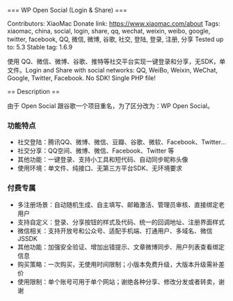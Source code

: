 === WP Open Social (Login & Share) ===

Contributors: XiaoMac
Donate link: https://www.xiaomac.com/about
Tags: xiaomac, china, social, login, share, qq, wechat, weixin, weibo, google, twitter, facebook, QQ, 微信, 微博, 谷歌, 社交, 登陆, 登录, 注册, 分享
Tested up to: 5.3
Stable tag: 1.6.9

使用 QQ、微信、微博、谷歌、推特等社交平台实现一键登录和分享，无SDK，单文件。Login and Share with social networks: QQ, WeiBo, Weixin, WeChat, Google, Twitter, Facebook. No SDK! Single PHP file!

== Description ==

由于 Open Social 跟谷歌一个项目重名，为了区分改为：WP Open Social。

### 功能特点 ###

* 社交登陆：腾讯QQ、微博、微信、豆瓣、谷歌、微软、Facebook、Twitter...
* 社交分享：QQ空间、微博、微信、Facebook、Twitter 等
* 其他功能：一键登录、支持小工具和短代码、自动同步昵称头像
* 使用环境：单文件、纯接口、无第三方平台SDK、无环境要求

### 付费专属 ###

* 多注册场景：自动随机生成、自主填写、邮箱激活、管理员审核、直接绑定老用户
* 支持自定义：登录、分享按钮的样式及代码、统一的回调地址、注册界面样式
* 微信相关：支持开放号和公众号、适配手机端、打通用户、多域名、微信 JSSDK
* 其他功能：加强安全验证、增加出错提示、文章微博同步、用户列表查看绑定信息
* 购买策略：一次购买，无使用时间限制；小版本免费升级，大版本升级需补差价
* 使用限制：单个账号可用于单个网站；谢绝各种分享、修改分发或者转卖，谢谢
